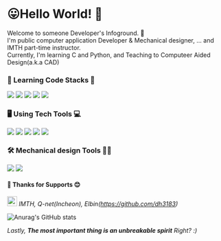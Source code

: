 # 😛Hello World! 👋

Welcome to someone Developer's Infoground. 🎄\
I'm public computer application Developer & Mechanical designer, ... and IMTH part-time instructor.\
Currently, I'm learning C and Python, and Teaching to Computeer Aided Design(a.k.a CAD) 

### 📔 Learning Code Stacks 📔
<img src="https://img.shields.io/badge/C Code-000000?style=for-the-badge&logo=C&logoColor=white"/> <img src="https://img.shields.io/badge/C Sharp-239120?style=for-the-badge&logo=C Sharp&logoColor=white"/> <img src="https://img.shields.io/badge/JAVA-FF7328?style=for-the-badge&logo=IntelliJ IDEA&logoColor=white"/>
<img src="https://img.shields.io/badge/JavaScript-F7DF1E?style=for-the-badge&logo=JavaScript&logoColor=white"/>
<img src="https://img.shields.io/badge/Python-0098FF?style=for-the-badge&logo=Python&logoColor=white"/> 

### 🖥️ Using Tech Tools 💻
<img src="https://img.shields.io/badge/Visual Studio-5C2D91?style=for-the-badge&logo=Visual Studio&logoColor=white"/> <img src="https://img.shields.io/badge/Visual Code-007ACC?style=for-the-badge&logo=Visual Studio Code&logoColor=white"/>
<img src="https://img.shields.io/badge/Eclipse IDE-2C2255?style=for-the-badge&logo=Eclipse IDE&logoColor=white"/>
<img src="https://img.shields.io/badge/PyCharm-85EA2D?style=for-the-badge&logo=PyCharm&logoColor=white"/>
<img src="https://img.shields.io/badge/Arduino-00979D?style=for-the-badge&logo=Arduino&logoColor=white"/>

### 🛠 Mechanical design Tools 👨‍💻
<img src="https://img.shields.io/badge/AutoDesk-0696D7?style=for-the-badge&logo=AutoDesk&logoColor=white"/> <img src="https://img.shields.io/badge/Dassault Systèmes-005386?style=for-the-badge&logo=Dassault Systèmes&logoColor=white"/>

#### 🏫 Thanks for Supports 😊
*<img src="https://user-images.githubusercontent.com/70050528/189471349-b61089ef-38fa-4c0a-acd5-776f094f0809.png" width="23"> IMTH, Q-net(Incheon), Elbin(https://github.com/dh3183)*

![Anurag's GitHub stats](https://github-readme-stats.vercel.app/api?username=wewe4917&show_icons=true&theme=maroongold)

*Lastly, **The most important thing is an unbreakable spirit** Right? :)* 
<!--
**wewe4917/wewe4917** is a ✨ _special_ ✨ repository because its `README.md` (this file) appears on your GitHub profile.

Here are some ideas to get you started:

- 🔭 I’m currently working on ...
- 🌱 I’m currently learning ...
- 👯 I’m looking to collaborate on ...
- 🤔 I’m looking for help with ...
- 💬 Ask me about ...
- 📫 How to reach me: ...
- 😄 Pronouns: ...
- ⚡ Fun fact: ...
-->
